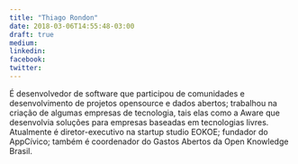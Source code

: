 ```yaml
---
title: "Thiago Rondon"
date: 2018-03-06T14:55:48-03:00
draft: true
medium:
linkedin:
facebook:
twitter:
---
```


É desenvolvedor de software que participou de comunidades e desenvolvimento de projetos opensource e dados abertos; trabalhou na criação de algumas empresas de tecnologia, tais elas como a Aware que desenvolvia soluções para empresas baseadas em tecnologias livres. Atualmente é diretor-executivo na startup studio EOKOE; fundador do AppCívico; também é coordenador do Gastos Abertos da Open Knowledge Brasil.
